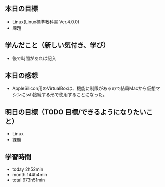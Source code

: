## 本日の目標
- Linux(Linux標準教科書 Ver.4.0.0)
- 課題

## 学んだこと（新しい気付き、学び）
- 後で時間があれば記入

## 本日の感想
- AppleSilicon用のVirtualBoxは、機能に制限があるので結局Macから仮想マシンにssh接続する形で使用することになった。

## 明日の目標（TODO 目標/できるようになりたいこと）
- Linux
- 課題

## 学習時間
- today 2h52min
- month 144h4min
- total 973h51min
